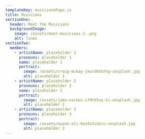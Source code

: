 ```yaml
---
templateKey: musiciansPage.js
title: Musicians
sectionOne:
  header: Meet the Musicians
  backgroundImage:
    image: /assets/meet-musicians-1-.png
    alt: lines
sectionTwo:
  members:
    - artistName: placeholder 1
      pronouns: placeholder 1
      name: placeholder 1
      portrait:
        image: /assets/craig-mckay-jmurdhtm7ng-unsplash.jpg
        alt: placeholder 1
    - artistName: placeholder 2
      pronouns: placeholder 2
      name: placeholder 2
      portrait:
        image: /assets/jake-nackos-if9tk5uy-ki-unsplash.jpg
        alt: placeholder 2
    - artistName: placeholder 3
      pronouns: placeholder 3
      portrait:
        image: /assets/ospan-ali-6xv4a1va1ru-unsplash.jpg
        alt: placeholder 3
---
```

